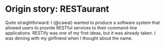 # Origin story: RESTaurant

Quite straightforward: I (@cawal) wanted to produce a software system that allowed users to provide RESTful services to their command-line applications. RESTify was one of my first ideas, but it was already taken. I was dinning with my girlfriend when I thought about the name.
